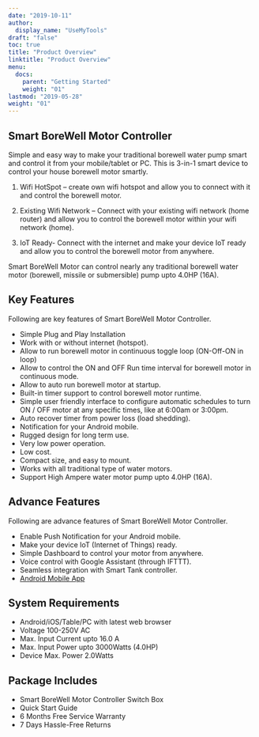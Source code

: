 ```yaml
---
date: "2019-10-11"
author:
  display_name: "UseMyTools"
draft: "false"
toc: true
title: "Product Overview"
linktitle: "Product Overview"
menu:
  docs:
    parent: "Getting Started"
    weight: "01"
lastmod: "2019-05-28"
weight: "01"
---
```


## Smart BoreWell Motor Controller ##

Simple and easy way to make your traditional borewell water pump smart and control it from your mobile/tablet or PC. This is 3-in-1 smart device to control your house borewell motor smartly.

1. Wifi HotSpot – create own wifi hotspot and allow you to connect with it and control the borewell motor.

2. Existing Wifi Network – Connect with your existing wifi network (home router) and allow you to control the borewell motor within your wifi network (home).

3. IoT Ready- Connect with the internet and make your device IoT ready and allow you to control the borewell motor from anywhere.

Smart BoreWell Motor can control nearly any traditional borewell water motor (borewell, missile or submersible) pump upto 4.0HP (16A).


## Key Features ##

Following are key features of Smart BoreWell Motor Controller.

* Simple Plug and Play Installation
* Work with or without internet (hotspot).
* Allow to run borewell motor in continuous toggle loop (ON-Off-ON in loop)
* Allow to control the ON and OFF Run time interval for borewell motor in continuous mode.
* Allow to auto run borewell motor at startup.
* Built-in timer support to control borewell motor runtime.
* Simple user friendly interface to configure automatic schedules to turn ON / OFF motor at any specific times, like at 6:00am or 3:00pm.
* Auto recover timer from power loss (load shedding).
* Notification for your Android mobile.
* Rugged design for long term use.
* Very low power operation.
* Low cost.
* Compact size, and easy to mount.
* Works with all traditional type of water motors.
* Support High Ampere water motor pump upto 4.0HP (16A).


## Advance Features ##

Following are advance features of Smart BoreWell Motor Controller.

* Enable Push Notification for your Android mobile.
* Make your device IoT (Internet of Things) ready.
* Simple Dashboard to control your motor from anywhere.
* Voice control with Google Assistant (through IFTTT).
* Seamless integration with Smart Tank controller.
* [Android Mobile App](https://play.google.com/store/apps/details?id=net.usemytools.usemytoolsautomation)

## System Requirements ##

* Android/iOS/Table/PC with latest web browser
* Voltage 100-250V AC
* Max. Input Current upto 16.0 A
* Max. Input Power upto 3000Watts (4.0HP)
* Device Max. Power 2.0Watts


## Package Includes ##

* Smart BoreWell Motor Controller Switch Box
* Quick Start Guide
* 6 Months Free Service Warranty
* 7 Days Hassle-Free Returns

